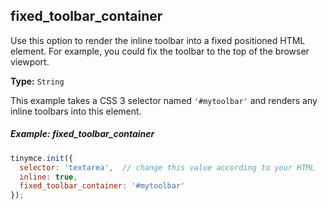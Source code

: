 ## fixed_toolbar_container

Use this option to render the inline toolbar into a fixed positioned HTML element. For example, you could fix the toolbar to the top of the browser viewport.

**Type:** `String`

This example takes a CSS 3 selector named `'#mytoolbar'` and renders any inline toolbars into this element.

##### Example: fixed_toolbar_container

```js
tinymce.init({
  selector: 'textarea',  // change this value according to your HTML
  inline: true,
  fixed_toolbar_container: '#mytoolbar'
});
```
